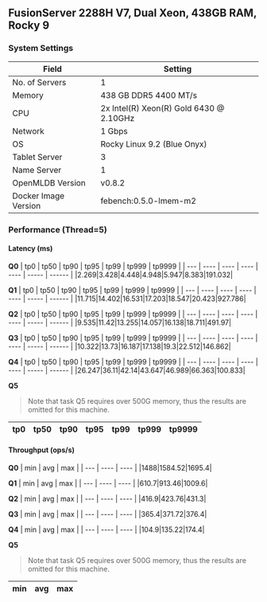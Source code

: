 ## FusionServer 2288H V7, Dual Xeon, 438GB RAM, Rocky 9

### System Settings

| Field             | Setting                                        |
|-------------------|------------------------------------------------|
| No. of Servers    | 1                                              |
| Memory            | 438 GB DDR5 4400 MT/s                          |
| CPU               | 2x Intel(R) Xeon(R) Gold 6430 @ 2.10GHz        |
| Network           | 1 Gbps                                         |
| OS                | Rocky Linux 9.2 (Blue Onyx)                    |
| Tablet Server     | 3                                              |
| Name Server       | 1                                              |
| OpenMLDB Version  | v0.8.2                                         |
| Docker Image Version| febench:0.5.0-lmem-m2                           |

### Performance (Thread=5)

#### Latency (ms)

**Q0**
| tp0 | tp50 | tp90 | tp95 | tp99 | tp999 | tp9999 |
| --- | ---- | ---- | ---- | ---- | ----- | ------ |
|2.269|3.428|4.448|4.948|5.947|8.383|191.032|

**Q1**
| tp0 | tp50 | tp90 | tp95 | tp99 | tp999 | tp9999 |
| --- | ---- | ---- | ---- | ---- | ----- | ------ |
|11.715|14.402|16.531|17.203|18.547|20.423|927.786|

**Q2**
| tp0 | tp50 | tp90 | tp95 | tp99 | tp999 | tp9999 |
| --- | ---- | ---- | ---- | ---- | ----- | ------ |
|9.535|11.42|13.255|14.057|16.138|18.711|491.97|

**Q3**
| tp0 | tp50 | tp90 | tp95 | tp99 | tp999 | tp9999 |
| --- | ---- | ---- | ---- | ---- | ----- | ------ |
|10.322|13.73|16.187|17.138|19.3|22.512|146.862|

**Q4**
| tp0 | tp50 | tp90 | tp95 | tp99 | tp999 | tp9999 |
| --- | ---- | ---- | ---- | ---- | ----- | ------ |
|26.247|36.11|42.14|43.647|46.989|66.363|100.833|

**Q5**
> Note that task Q5 requires over 500G memory, thus the results are omitted for this machine.

| tp0 | tp50 | tp90 | tp95 | tp99 | tp999 | tp9999 |
| --- | ---- | ---- | ---- | ---- | ----- | ------ |

#### Throughput (ops/s)

**Q0**
| min | avg | max |
| --- | ---- | ---- |
|1488|1584.52|1695.4|

**Q1**
| min | avg | max |
| --- | ---- | ---- |
|610.7|913.46|1009.6|

**Q2**
| min | avg | max |
| --- | ---- | ---- |
|416.9|423.76|431.3|

**Q3**
| min | avg | max |
| --- | ---- | ---- |
|365.4|371.72|376.4|

**Q4**
| min | avg | max |
| --- | ---- | ---- |
|104.9|135.22|174.4|

**Q5**
> Note that task Q5 requires over 500G memory, thus the results are omitted for this machine.

| min | avg | max |
| --- | ---- | ---- |
